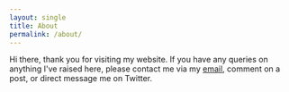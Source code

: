 ```yaml
---
layout: single
title: About
permalink: /about/
---
```


Hi there, thank you for visiting my website. If you have any queries on anything I've raised here, please contact me via my [email](mailto:mail@davidsisourath.com), comment on a post, or direct message me on Twitter.


<!--### Contact meUNTIL I GET AN EMAIL-->

